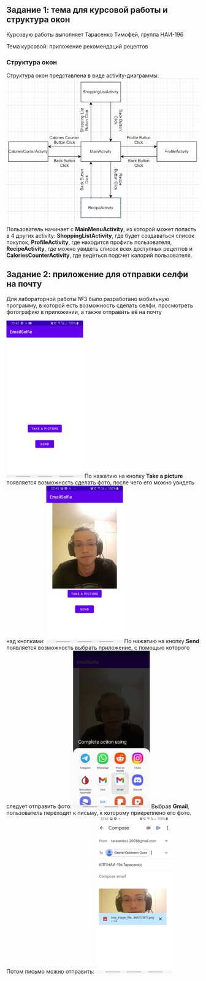 <h2>Задание 1: тема для курсовой работы и структура окон</h2>
<p>Курсовую работы выполняет Тарасенко Тимофей, группа НАИ-196</p>
<p>Тема курсовой: приложение рекомендаций рецептов</p>
<h3>Структура окон</h3>
Структура окон представлена в виде activity-диаграммы:
<img src="https://github.com/Broccaloid/android-labs/blob/master/Lab_3/img/Screenshot_Diagram.png" width="800">
Пользователь начинает с <b>MainMenuActivity</b>, из которой может попасть в 4 других 
activity: <b>ShoppingListActivity</b>, где будет создаваться список покупок, <b>ProfileActivity</b>, где находится профиль пользователя, <b>RecipeActivity</b>, где можно увидеть список всех доступных рецептов и <b>CaloriesCounterActivity</b>, где ведёться подсчет калорий пользователя.
<h2>Задание 2: приложение для отправки селфи на почту</h2>
<p>Для лабораторной работы №3 было разработано мобильную программу, в которой есть возможность сделать селфи, просмотреть фотографию в
приложении, а также отправить её на почту</p>
<img src="https://github.com/Broccaloid/android-labs/blob/master/Lab_3/img/selfie_1.jpg" width="200">
По нажатию на кнопку <b>Take a picture</b> появляется возможность сделать фото, после чего его можно увидеть над кнопками:
<img src="https://github.com/Broccaloid/android-labs/blob/master/Lab_3/img/selfie_2.jpg" width="200">
По нажатию на кнопку <b>Send</b> появляется возможность выбрать приложение, с помощью которого следует отправить фото:
<img src="https://github.com/Broccaloid/android-labs/blob/master/Lab_3/img/selfie_3.jpg" width="200">
Выбрав <b>Gmail</b>, пользователь переходит к письму, к которому прикреплено его фото. Потом письмо можно отправить:
<img src="https://github.com/Broccaloid/android-labs/blob/master/Lab_3/img/selfie_4.jpg" width="200">
